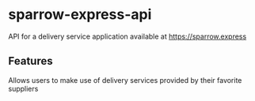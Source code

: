 # sparrow-express-api
API for a delivery service application available at https://sparrow.express

## Features
Allows users to make use of delivery services provided by their favorite suppliers
